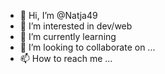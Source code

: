 - 👋 Hi, I’m @Natja49
- 👀 I’m interested in dev/web
- 🌱 I’m currently learning  
- 💞️ I’m looking to collaborate on ...
- 📫 How to reach me ...

<!---
Natja49/Natja49 is a ✨ special ✨ repository because its `README.md` (this file) appears on your GitHub profile.
You can click the Preview link to take a look at your changes.
--->

